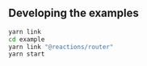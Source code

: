 ## Developing the examples

```sh
yarn link
cd example
yarn link "@reactions/router"
yarn start
```
